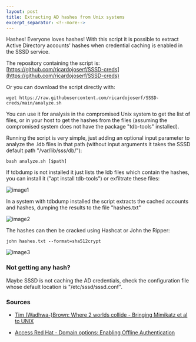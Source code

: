 ```yaml
---
layout: post
title: Extracting AD hashes from Unix systems
excerpt_separator: <!--more-->
---
```


Hashes! Everyone loves hashes! With this script it is possible to extract Active Directory accounts' hashes when credential caching is enabled in the SSSD service.


<!--more-->

The repository containing the script is: [https://github.com/ricardojoserf/SSSD-creds](https://github.com/ricardojoserf/SSSD-creds)

Or you can download the script directly with:

```
wget https://raw.githubusercontent.com/ricardojoserf/SSSD-creds/main/analyze.sh
```

You can use it for analysis in the compromised Unix system to get the list of files, or in your host to get the hashes from the files (assuming the compromised system does not have the package "tdb-tools" installed).

Running the script is very simple, just adding an optional input parameter to analyze the .ldb files in that path (without input arguments it takes the SSSD default path "/var/lib/sss/db/"):

```
bash analyze.sh [$path]
```

If tdbdump is not installed it just lists the ldb files which contain the hashes, you can install it ("apt install tdb-tools") or exfiltrate these files:

![image1](https://raw.githubusercontent.com/ricardojoserf/ricardojoserf.github.io/master/images/SSSD-creds/image1.png)


In a system with tdbdump installed the script extracts the cached accounts and hashes, dumping the results to the file "hashes.txt"

![image2](https://raw.githubusercontent.com/ricardojoserf/ricardojoserf.github.io/master/images/SSSD-creds/image2.png)

The hashes can then be cracked using Hashcat or John the Ripper:

```
john hashes.txt --format=sha512crypt
```

![image3](https://raw.githubusercontent.com/ricardojoserf/ricardojoserf.github.io/master/images/SSSD-creds/image3.png)


### Not getting any hash?

Maybe SSSD is not caching the AD credentials, check the configuration file whose default location is "/etc/sssd/sssd.conf".


### Sources

- [Tim (Wadhwa-)Brown: Where 2 worlds collide - Bringing Mimikatz et al to UNIX](https://i.blackhat.com/eu-18/Wed-Dec-5/eu-18-Wadhwa-Brown-Where-2-Worlds-Collide-Bringing-Mimikatz-et-al-to-UNIX.pdf)

- [Access Red Hat - Domain options: Enabling Offline Authentication](https://access.redhat.com/documentation/en-us/red_hat_enterprise_linux/6/html/deployment_guide/sssd-cache-cred)
